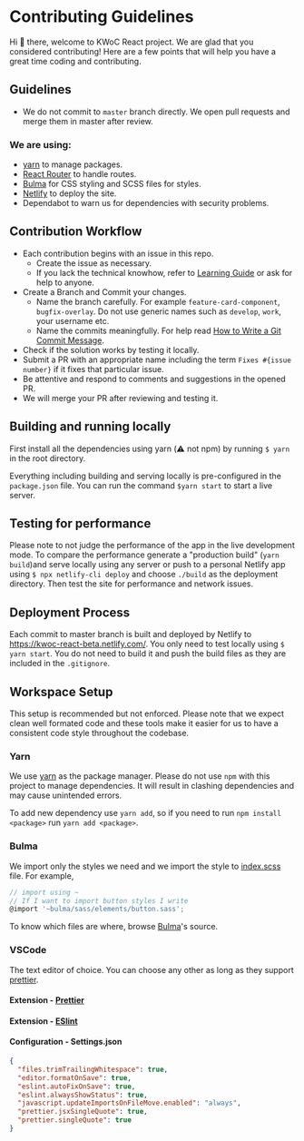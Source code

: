 # Contributing Guidelines

Hi :wave: there, welcome to KWoC React project. We are glad that you considered contributing! Here are a few points that will help you have a great time coding and contributing.

## Guidelines

- We do not commit to `master` branch directly. We open pull requests and merge them in master after review.

### We are using:

- [yarn](https://yarnpkg.com/en/) to manage packages.
- [React Router](https://www.npmjs.com/package/react-router-dom) to handle routes.
- [Bulma](https://bulma.io/documentation/) for CSS styling and SCSS files for styles.
- [Netlify](https://kwoc-react-beta.netlify.com/) to deploy the site.
- Dependabot to warn us for dependencies with security problems.

## Contribution Workflow

- Each contribution begins with an issue in this repo.
  - Create the issue as necessary.
  - If you lack the technical knowhow, refer to [Learning Guide](learn.md) or ask for help to anyone.
- Create a Branch and Commit your changes.
  - Name the branch carefully. For example `feature-card-component`, `bugfix-overlay`. Do not use generic names such as `develop`, `work`, your username etc.
  - Name the commits meaningfully. For help read [How to Write a Git Commit Message](https://chris.beams.io/posts/git-commit/).
- Check if the solution works by testing it locally.
- Submit a PR with an appropriate name including the term `Fixes #{issue number}` if it fixes that particular issue.
- Be attentive and respond to comments and suggestions in the opened PR.
- We will merge your PR after reviewing and testing it.

## Building and running locally

First install all the dependencies using yarn (:warning: not npm​) by running `$ yarn` in the root directory.

Everything including building and serving locally is pre-configured in the `package.json` file. You can run the command `$yarn start` to start a live server.

## Testing for performance

Please note to not judge the performance of the app in the live development mode. To compare the performance generate a "production build" (`yarn build`)and serve locally using any server or push to a personal Netlify app using `$ npx netlify-cli deploy` and choose `./build` as the deployment directory. Then test the site for performance and network issues.

## Deployment Process

Each commit to master branch is built and deployed by Netlify to https://kwoc-react-beta.netlify.com/. You only need to test locally using `$ yarn start`. You do not need to build it and push the build files as they are included in the `.gitignore`.

## Workspace Setup

This setup is recommended but not enforced. Please note that we expect clean well formated code and these tools make it easier for us to have a consistent code style throughout the codebase.

### Yarn

We use [yarn](https://yarnpkg.com/en/) as the package manager. Please do not use `npm` with this project to manage dependencies. It will result in clashing dependencies and may cause unintended errors.

To add new dependency use `yarn add`, so if you need to run `npm install <package>` run `yarn add <package>`.

### Bulma

We import only the styles we need and we import the style to [index.scss](src/styles/index.scss) file. For example,

```js
// import using ~
// If I want to import button styles I write
@import '~bulma/sass/elements/button.sass';
```

To know which files are where, browse [Bulma](https://github.com/jgthms/bulma/tree/master/sass)'s source.

### VSCode

The text editor of choice. You can choose any other as long as they support [prettier](https://prettier.io/).

#### Extension - [Prettier](https://marketplace.visualstudio.com/items?itemName=esbenp.prettier-vscode)

#### Extension - [ESlint](https://marketplace.visualstudio.com/items?itemName=dbaeumer.vscode-eslint)

#### Configuration - Settings.json

```json
{
  "files.trimTrailingWhitespace": true,
  "editor.formatOnSave": true,
  "eslint.autoFixOnSave": true,
  "eslint.alwaysShowStatus": true,
  "javascript.updateImportsOnFileMove.enabled": "always",
  "prettier.jsxSingleQuote": true,
  "prettier.singleQuote": true
}
```
